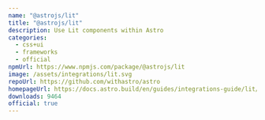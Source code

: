 ```yaml
---
name: "@astrojs/lit"
title: "@astrojs/lit"
description: Use Lit components within Astro
categories:
  - css+ui
  - frameworks
  - official
npmUrl: https://www.npmjs.com/package/@astrojs/lit
image: /assets/integrations/lit.svg
repoUrl: https://github.com/withastro/astro
homepageUrl: https://docs.astro.build/en/guides/integrations-guide/lit/
downloads: 9464
official: true
---
```

